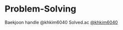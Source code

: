 # Problem-Solving
Baekjoon handle @khkim6040
Solved.ac [@khkim6040](https://solved.ac/profile/khkim6040)
